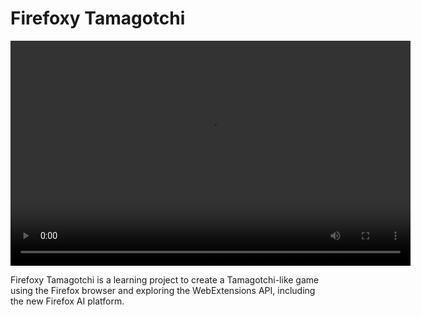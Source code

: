 # Firefoxy Tamagotchi

<video width="640" height="360" controls autoplay>
  <source src="https://gyazo.com/f2346da98006a1238f254273b9c5accd" type="video/mp4">
  Your browser does not support the video tag.
</video>

Firefoxy Tamagotchi is a learning project to create a Tamagotchi-like game using the Firefox browser and exploring the WebExtensions API, including the new Firefox AI platform.
